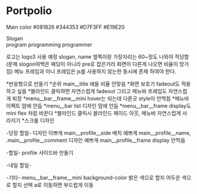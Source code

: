 # Portpolio

Main color 
#081826
#344353
#D7F3FF
#E19E20

Slogan  
program programming programmer

로고는 logo3 사용 예정
slogan, name 옆쪽이랑 가장자리는 60~정도 나와야 적당함
(문제 slogon여백은 패딩이 아니라 pre로 잡은거라 화면이 다른게 나오면 비율이 망가짐)
메뉴 프레임과 미니 프레임은 js를 사용하지 않는한 동시에 존재 하여야 한다.

*반응형으로 만들기
*순위 main__title 애들 비율 안맞음
*화면 보호기 fadeout도 적용하고 싶음
*블라인드 클릭하면 자연스럽게 fadeout 그리고 메뉴바 프레임도 자연스럽게 퇴장
*menu__bar__frame__mini hover는 되는데 다른곳 style이 안먹힘
*메뉴바 이펙트 맘에 안듬
*menu__bar list 디자인 맘에 안듬
*menu__bar__frame display도 mini flex 처럼 바꾼다
*블라인드 클릭시 블라인드 페이드 아웃, 메뉴바 자연스럽게 사라지기
*스크롤 디자인

-당장 할일-
디자인 이쁘게
main__profile__side 배치 예쁘게
main__profile__name, .main__profile__comment 디자인 예쁘게
main__profile__frame display 안먹음

-할일-
profile
사이드바 만들기

-내일 할일-

-기타-
menu__bar__frame__mini
background-color 밝은 색으로 할지 어두운 색으로 할지 선택
a로 이동하면 부드럽게 이동